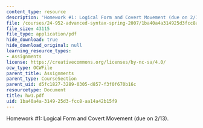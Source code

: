 ```yaml
---
content_type: resource
description: 'Homework #1: Logical Form and Covert Movement (due on 2/13).'
file: /courses/24-952-advanced-syntax-spring-2007/1ba40a4a314925d3fcc8aa14a42b15f9_hw1.pdf
file_size: 43115
file_type: application/pdf
hide_download: true
hide_download_original: null
learning_resource_types:
- Assignments
license: https://creativecommons.org/licenses/by-nc-sa/4.0/
ocw_type: OCWFile
parent_title: Assignments
parent_type: CourseSection
parent_uid: d5fc1827-3289-0305-d857-f3f0f670b16c
resourcetype: Document
title: hw1.pdf
uid: 1ba40a4a-3149-25d3-fcc8-aa14a42b15f9
---
```

Homework #1: Logical Form and Covert Movement (due on 2/13).
